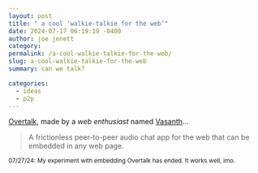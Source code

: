 ```yaml
---
layout: post
title: " a cool ‘walkie-talkie for the web’"
date: 2024-07-17 06:19:19 -0400
author: joe jenett
category: 
permalink: /a-cool-walkie-talkie-for-the-web/
slug: a-cool-walkie-talkie-for-the-web
summary: can we talk?

categories:
  - ideas
  - p2p
---
```

<a title="Overtalk / A free walkie-talkie for the web." href="https://overtalk.io/">Overtalk</a>, made by a <em>web enthusiast</em> named <a title="Vasanth.V" href="https://vasanthv.github.io/">Vasanth</a>...
<blockquote>
<p>
A frictionless peer-to-peer audio chat app for the web that can be embedded in any web page.
</p>
</blockquote>
<small>07/27/24: My experiment with embedding Overtalk has ended. It works well, imo.</small>
<a style="display:none;" href="https://brid.gy/publish/mastodon"><small>(cross-posted to mastodon)</small></a>
<a style="display:none;" href="https://brid.gy/publish/mastodon"><small>(cross-posted to mastodon)</small></a>